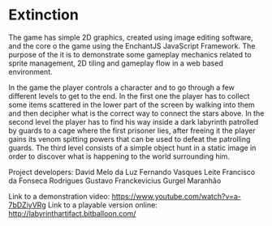 # Extinction
The game has simple 2D graphics, created using image editing software, and the core o the game using the EnchantJS JavaScript Framework. The purpose of the it is to demonstrate some gameplay mechanics related to sprite management, 2D tiling and gameplay flow in a web based environment.

In the game the player controls a character and to go through a few different levels to get to the end. In the first one the player has to collect some items scattered in the lower part of the screen by walking into them and then decipher what is the correct way to connect the stars above. In the second level the player has to find his way inside a dark labyrinth patrolled by guards to a cage where the first prisoner lies, after freeing it the player gains its venom spitting powers that can be used to defeat the patrolling guards. The third level consists of a simple object hunt in a static image in order to discover what is happening to the world surrounding him.

Project developers:
David Melo da Luz
Fernando Vasques Leite
Francisco da Fonseca Rodrigues
Gustavo Franckevicius Gurgel Maranhão

Link to a demonstration video: https://www.youtube.com/watch?v=a-7bDZiyVRg
Link to a playable version online: http://labyrinthartifact.bitballoon.com/
